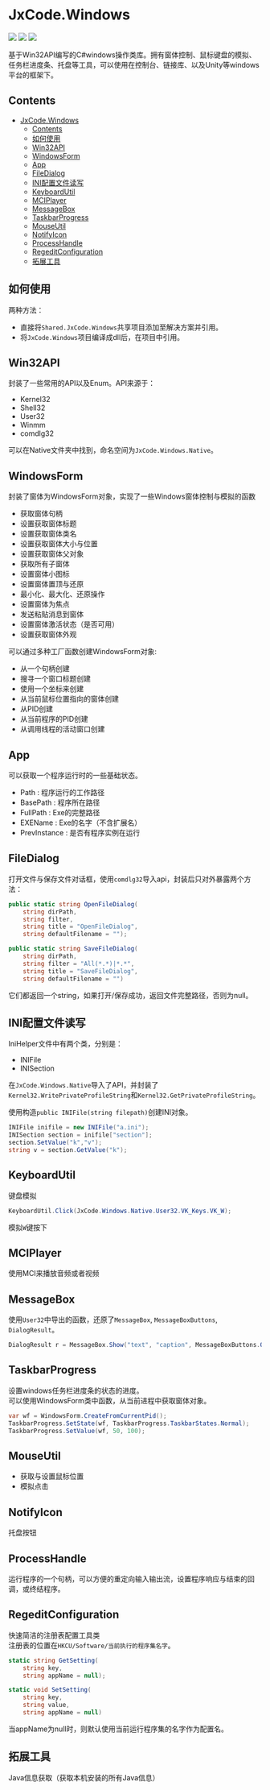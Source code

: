 # JxCode.Windows
![](https://img.shields.io/github/license/JomiXedYu/JxCode.Windows?style=for-the-badge)
![](https://img.shields.io/github/v/release/JomiXedYu/JxCode.Windows?style=for-the-badge)
![](https://img.shields.io/github/release-date/JomiXedYu/JxCode.Windows?style=for-the-badge)

基于Win32API编写的C#windows操作类库。拥有窗体控制、鼠标键盘的模拟、任务栏进度条、托盘等工具，可以使用在控制台、链接库、以及Unity等windows平台的框架下。 

## Contents
- [JxCode.Windows](#jxcodewindows)
  - [Contents](#contents)
  - [如何使用](#如何使用)
  - [Win32API](#win32api)
  - [WindowsForm](#windowsform)
  - [App](#app)
  - [FileDialog](#filedialog)
  - [INI配置文件读写](#ini配置文件读写)
  - [KeyboardUtil](#keyboardutil)
  - [MCIPlayer](#mciplayer)
  - [MessageBox](#messagebox)
  - [TaskbarProgress](#TaskbarProgress)
  - [MouseUtil](#mouseutil)
  - [NotifyIcon](#notifyicon)
  - [ProcessHandle](#processhandle)
  - [RegeditConfiguration](#RegeditConfiguration)
  - [拓展工具](#拓展工具)

## 如何使用

两种方法：

- 直接将`Shared.JxCode.Windows`共享项目添加至解决方案并引用。
- 将`JxCode.Windows`项目编译成dll后，在项目中引用。

## Win32API
封装了一些常用的API以及Enum。API来源于：
- Kernel32
- Shell32
- User32
- Winmm
- comdlg32

可以在Native文件夹中找到，命名空间为`JxCode.Windows.Native`。

## WindowsForm
封装了窗体为WindowsForm对象，实现了一些Windows窗体控制与模拟的函数
- 获取窗体句柄
- 设置获取窗体标题
- 设置获取窗体类名
- 设置获取窗体大小与位置
- 设置获取窗体父对象
- 获取所有子窗体
- 设置窗体小图标
- 设置窗体置顶与还原
- 最小化、最大化、还原操作
- 设置窗体为焦点
- 发送粘贴消息到窗体
- 设置窗体激活状态（是否可用）
- 设置获取窗体外观

可以通过多种工厂函数创建WindowsForm对象:
- 从一个句柄创建
- 搜寻一个窗口标题创建
- 使用一个坐标来创建
- 从当前鼠标位置指向的窗体创建
- 从PID创建
- 从当前程序的PID创建
- 从调用线程的活动窗口创建

## App
可以获取一个程序运行时的一些基础状态。
- Path : 程序运行的工作路径
- BasePath : 程序所在路径
- FullPath : Exe的完整路径
- EXEName : Exe的名字（不含扩展名）
- PrevInstance : 是否有程序实例在运行

## FileDialog
打开文件与保存文件对话框，使用`comdlg32`导入api，封装后只对外暴露两个方法：
```C#
public static string OpenFileDialog(
    string dirPath, 
    string filter,
    string title = "OpenFileDialog",
    string defaultFilename = "");
```
```C#
public static string SaveFileDialog(
    string dirPath,
    string filter = "All(*.*)|*.*",
    string title = "SaveFileDialog",
    string defaultFilename = "")
```
它们都返回一个string，如果打开/保存成功，返回文件完整路径，否则为null。  


## INI配置文件读写
IniHelper文件中有两个类，分别是：  
- INIFile
- INISection

在`JxCode.Windows.Native`导入了API，并封装了`Kernel32.WritePrivateProfileString`和`Kernel32.GetPrivateProfileString`。

使用构造`public INIFile(string filepath)`创建INI对象。
```C#
INIFile inifile = new INIFile("a.ini");
INISection section = inifile["section"];
section.SetValue("k","v");
string v = section.GetValue("k");
```

## KeyboardUtil
键盘模拟
```C#
KeyboardUtil.Click(JxCode.Windows.Native.User32.VK_Keys.VK_W);
```
模拟`W`键按下

## MCIPlayer
使用MCI来播放音频或者视频

## MessageBox
使用`User32`中导出的函数，还原了`MessageBox`, `MessageBoxButtons`, `DialogResult`。
```C#
DialogResult r = MessageBox.Show("text", "caption", MessageBoxButtons.OkCancel);
```

## TaskbarProgress
设置windows任务栏进度条的状态的进度。  
可以使用WindowsForm类中函数，从当前进程中获取窗体对象。
```C#
var wf = WindowsForm.CreateFromCurrentPid();
TaskbarProgress.SetState(wf, TaskbarProgress.TaskbarStates.Normal);
TaskbarProgress.SetValue(wf, 50, 100);
```

## MouseUtil
- 获取与设置鼠标位置
- 模拟点击

## NotifyIcon
托盘按钮

## ProcessHandle
运行程序的一个句柄，可以方便的重定向输入输出流，设置程序响应与结束的回调，或终结程序。

## RegeditConfiguration
快速简洁的注册表配置工具类  
注册表的位置在`HKCU/Software/当前执行的程序集名字`。

```C#
static string GetSetting(
    string key, 
    string appName = null);
```
```C#
static void SetSetting(
    string key, 
    string value, 
    string appName = null)
```
当appName为null时，则默认使用当前运行程序集的名字作为配置名。
## 拓展工具
Java信息获取（获取本机安装的所有Java信息）
